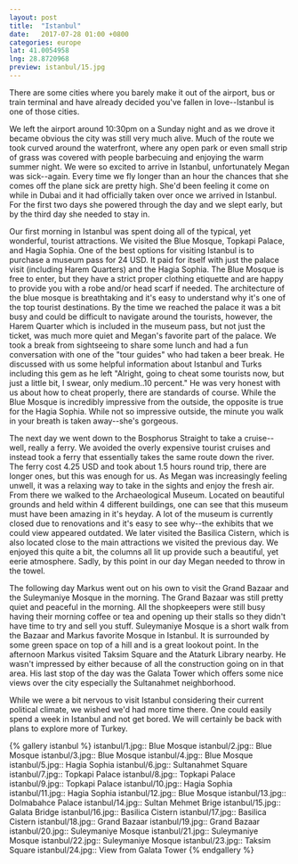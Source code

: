 ```yaml
---
layout: post
title:  "Istanbul"
date:   2017-07-28 01:00 +0800
categories: europe
lat: 41.0054958
lng: 28.8720968
preview: istanbul/15.jpg
---
```


There are some cities where you barely make it out of the airport, bus or train terminal and have already decided you've fallen in love--Istanbul is one of those cities.

<!--more-->

We left the airport around 10:30pm on a Sunday night and as we drove it became obvious the city was still very much alive. Much of the route we took curved around the waterfront, where any open
park or even small strip of grass was covered with people barbecuing and enjoying the warm summer night. We were so excited to arrive in Istanbul, unfortunately Megan was sick--again. Every time
we fly longer than an hour the chances that she comes off the plane sick are pretty high. She'd been feeling it come on while in Dubai and it had officially taken over once we arrived in Istanbul.
For the first two days she powered through the day and we slept early, but by the third day she needed to stay in.

Our first morning in Istanbul was spent doing all of the typical, yet wonderful, tourist attractions. We visited the Blue Mosque, Topkapi Palace, and Hagia Sophia. One of the best options for
visiting Istanbul is to purchase a museum pass for 24 USD. It paid for itself with just the palace visit (including Harem Quarters) and the Hagia Sophia. The Blue Mosque is free to enter, but they
have a strict proper clothing etiquette and are happy to provide you with a robe and/or head scarf if needed. The architecture of the blue mosque is breathtaking and it's easy to understand why
it's one of the top tourist destinations. By the time we reached the palace it was a bit busy and could be difficult to navigate around the tourists, however, the Harem Quarter which is included
in the museum pass, but not just the ticket, was much more quiet and Megan's favorite part of the palace. We took a break from sightseeing to share some lunch and had a fun conversation with one
of the "tour guides" who had taken a beer break. He discussed with us some helpful information about Istanbul and Turks including this gem as he left "Alright, going to cheat some tourists now,
but just a little bit, I swear, only medium..10 percent." He was very honest with us about how to cheat properly, there are standards of course. While the Blue Mosque is incredibly impressive
from the outside, the opposite is true for the Hagia Sophia. While not so impressive outside, the minute you walk in your breath is taken away--she's gorgeous.

The next day we went down to the Bosphorus Straight to take a cruise--well, really a ferry. We avoided the overly expensive tourist cruises and instead took a ferry that essentially takes the same
route down the river. The ferry cost 4.25 USD and took about 1.5 hours round trip, there are longer ones, but this was enough for us. As Megan was increasingly feeling unwell, it was a relaxing way
to take in the sights and enjoy the fresh air. From there we walked to the Archaeological Museum. Located on beautiful grounds and held within 4 different buildings, one can see that this museum
must have been amazing in it's heyday. A lot of the museum is currently closed due to renovations and it's easy to see why--the exhibits that we could view appeared outdated. We later visited the
Basilica Cistern, which is also located close to the main attractions we visited the previous day. We enjoyed this quite a bit, the columns all lit up provide such a beautiful, yet eerie atmosphere.
Sadly, by this point in our day Megan needed to throw in the towel.

The following day Markus went out on his own to visit the Grand Bazaar and the Suleymaniye Mosque in the morning. The Grand Bazaar was still pretty quiet and peaceful in the morning. All the
shopkeepers were still busy having their morning coffee or tea and opening up their stalls so they didn't have time to try and sell you stuff. Suleymaniye Mosque is a short walk from the Bazaar and
Markus favorite Mosque in Istanbul. It is surrounded by some green space on top of a hill and is a great lookout point. In the afternoon Markus visited Taksim Square and the Ataturk Library nearby.
He wasn't impressed by either because of all the construction going on in that area. His last stop of the day was the Galata Tower which offers some nice views over the city especially the
Sultanahmet neighborhood.

While we were a bit nervous to visit Istanbul considering their current political climate, we wished we'd had more time there. One could easily spend a week in Istanbul and not get bored. We will
certainly be back with plans to explore more of Turkey.

{% gallery istanbul %}
istanbul/1.jpg:: Blue Mosque
istanbul/2.jpg:: Blue Mosque
istanbul/3.jpg:: Blue Mosque
istanbul/4.jpg:: Blue Mosque
istanbul/5.jpg:: Hagia Sophia
istanbul/6.jpg:: Sultanahmet Square
istanbul/7.jpg:: Topkapi Palace
istanbul/8.jpg:: Topkapi Palace
istanbul/9.jpg:: Topkapi Palace
istanbul/10.jpg:: Hagia Sophia
istanbul/11.jpg:: Hagia Sophia
istanbul/12.jpg:: Blue Mosque
istanbul/13.jpg:: Dolmabahce Palace
istanbul/14.jpg:: Sultan Mehmet Brige
istanbul/15.jpg:: Galata Bridge
istanbul/16.jpg:: Basilica Cistern
istanbul/17.jpg:: Basilica Cistern
istanbul/18.jpg:: Grand Bazaar
istanbul/19.jpg:: Grand Bazaar
istanbul/20.jpg:: Suleymaniye Mosque
istanbul/21.jpg:: Suleymaniye Mosque
istanbul/22.jpg:: Suleymaniye Mosque
istanbul/23.jpg:: Taksim Square
istanbul/24.jpg:: View from Galata Tower
{% endgallery %}